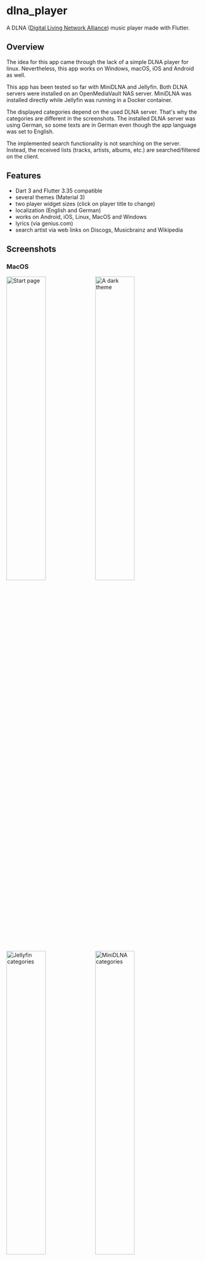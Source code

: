 # dlna_player

A DLNA ([Digital Living Network Alliance](https://en.wikipedia.org/wiki/Digital_Living_Network_Alliance)) music player made with Flutter.

## Overview

The idea for this app came through the lack of a simple DLNA player for linux. Nevertheless, 
this app works on Windows, macOS, iOS and Android as well.

This app has been tested so far with MiniDLNA and Jellyfin. Both DLNA servers were installed 
on an OpenMediaVault NAS server. MiniDLNA was installed directly while Jellyfin was running in a
Docker container.

The displayed categories depend on the used DLNA server. That's why the categories are
different in the screenshots. The installed DLNA server was using German, so some texts are
in German even though the app language was set to English.

The implemented search functionality is not searching on the server. Instead, the
received lists (tracks, artists, albums, etc.) are searched/filtered on the client.

## Features

- Dart 3 and Flutter 3.35 compatible
- several themes (Material 3)
- two player widget sizes (click on player title to change)
- localization (English and German)
- works on Android, iOS, Linux, MacOS and Windows
- lyrics (via genius.com)
- search artist via web links on Discogs, Musicbrainz and Wikipedia 

## Screenshots
### MacOS

<p float="left">
    <img src="./screenshots/macos_1.png" title="Start page" width="45%" alt="Start page">
    <img src="./screenshots/macos_a_dark_theme.png" title="A dark theme" width="45%" alt="A dark theme">
    <img src="./screenshots/macos_jellyfin.png" title="Jellyfin categories" width="45%" alt="Jellyfin categories">
    <img src="./screenshots/macos_minidlna.png" title="MiniDLNA categories" width="45%" alt="MiniDLNA categories">
    <img src="./screenshots/macos_search_track.png" title="Search track" width="45%" alt="Search track">
    <img src="./screenshots/macos_filtered_tracks.png" title="Filtered tracks" width="45%" alt="Filtered tracks">
    <img src="./screenshots/macos_lyrics.png" title="Lyrics" width="45%" alt="Lyrics">
    <img src="./screenshots/macos_filtered_albums.png" title="Filtered albums" width="45%" alt="Filtered albums">
    <img src="./screenshots/macos_minimal_player.png" title="Minimal player" width="45%" alt="Minimal player">
</p>

### Android

<p float="left">
    <img src="./screenshots/android_1.png" title="Start page" width="30%" alt="Start page">
    <img src="./screenshots/android_a_dark_theme.png" title="Start page" width="30%" alt="Start page">
    <img src="./screenshots/android_jellyfin.png" title="Jellyfin categories" width="30%" alt="Jellyfin categories">
</p>

<p float="left">
    <img src="./screenshots/android_minidlna.png" title="MiniDLNA categories" width="30%" alt="MiniDLNA categories">
    <img src="./screenshots/android_search_track.png" title="Search track" width="30%" alt="Search track">
    <img src="./screenshots/android_filtered_tracks.png" title="Filtered tracks" width="30%" alt="Filtered tracks">
</p>

<p float="left">
    <img src="./screenshots/android_lyrics.png" title="Lyrics" width="30%" alt="Lyrics">
    <img src="./screenshots/android_filtered_artists.png" title="Filtered artists" width="30%" alt="Filtered artists">
</p>

## Acknowledgements
This project would be impossible without the following packages:

[upnp2](https://pub.dev/packages/upnp2) and [audioplayers](https://pub.dev/packages/audioplayers) do the heavy lifting
of handling the UPNP protocol and playing audio files. The handling of the media keys is done
by [hid_listener](https://github.com/localcc/hid_listener).

## Tips and tricks
### Update logo etc.

When the logo has been changed, run the following command

    > flutter pub run icons_launcher:create

to recreate all logo images for all platforms.

### Localization

The app uses the `Intl` package to maintain different localizations. Run the following command, if you change
the content of the `./lib/i18n/*.arb` files:

    > flutter gen-l10n

This will update the files in `lib/src/generated/i18n/`.

> **Info**
>
> This command is also necessary when the app is built for the first time.
 
### Genius lyrics
The access of the genius api at api.genius.com needs a token. Therefore, you have to supply
this token in the settings dialog that's available via the 3-dot menu in the upper right corner.

## Build Linux Flatpak
### General
We need a special Docker image for building the app and the flatpak version of it. It's best to use the oldest
supported Linux OS for this task, to get the widest OS support for our flatpak app. I'm using the LTS version
Ubuntu 20.04. The [Dockerfile](./flatpak/Dockerfile) takes this as the base image and installs then all the necessary dependencies
to be able to compile the source code for Linux. In addition, the flatpak utilities are also installed. It's also
important to install all the dependencies that the Linux version of the used Flutter packages needs. You find
this information typically on pub.dev at the Linux version of the used package.

The build time for this image is approx. 10 minutes on my machine and the resulting image size is around 12GB.

### Image for Flutter and Flatpak
Build the image:

    cd flatpak
    docker build --platform linux/amd64 -t flutterpack:1.0.0 . 

### Build and pack
Execute the following command in the project root folder to compile the Flutter source code and to generate
a flatpak version of it (`de.luedtke.shoppinglist.flatpak`):

    docker run --rm --privileged --platform linux/amd64 -u builder -v "$PWD":/home/builder/app \
        -w /home/builder/app/flatpak flutterpack:1.0.0 "./build-flutter-app.sh"

### Local install
To run the flatpak app, you need to have the following runtime installed on your local machine:

    flatpak install org.freedesktop.Platform/x86_64/23.08

Now install the app locally:

    cd flatpak
    flatpak install --user de.luedtke.dlna_player.flatpak

If you want to remove it:

    flatpak remove de.luedtke.dlna_player
